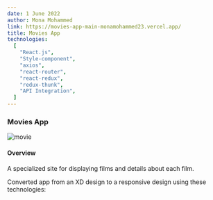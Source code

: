 ```yaml
---
date: 1 June 2022
author: Mona Mohammed
link: https://movies-app-main-monamohammed23.vercel.app/
title: Movies App
technologies:
  [
    "React.js",
    "Style-component",
    "axios",
    "react-router",
    "react-redux",
    "redux-thunk",
    "API Integration",
  ]
---
```


### Movies App

![movie](/images/movie/profile.PNG)

#### Overview

A specialized site for displaying films and details about each film.

Converted app from an XD design to a responsive design using these technologies:
